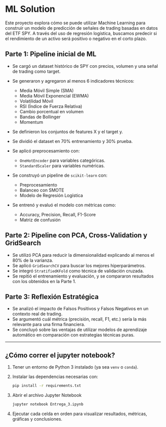 # ML Solution

Este proyecto explora cómo se puede utilizar Machine Learning para construir un modelo de predicción de señales de trading basadas en datos del ETF SPY. A través del uso de regresión logística, buscamos predecir si el rendimiento de un activo será positivo o negativo en el corto plazo.

## Parte 1: Pipeline inicial de ML

- Se cargó un dataset histórico de SPY con precios, volumen y una señal de trading como target.
- Se generaron y agregaron al menos 6 indicadores técnicos:
  - Media Móvil Simple (SMA)
  - Media Móvil Exponencial (EWMA)
  - Volatilidad Móvil
  - RSI (Índice de Fuerza Relativa)
  - Cambio porcentual en volumen
  - Bandas de Bollinger
  - Momentum

- Se definieron los conjuntos de features X y el target y.
- Se dividió el dataset en 70% entrenamiento y 30% prueba.
- Se aplicó preprocesamiento con:
  - `OneHotEncoder` para variables categóricas.
  - `StandardScaler` para variables numéricas.

- Se construyó un pipeline de `scikit-learn` con:
  - Preprocesamiento
  - Balanceo con SMOTE
  - Modelo de Regresión Logística

- Se entrenó y evaluó el modelo con métricas como:
  - Accuracy, Precision, Recall, F1-Score
  - Matriz de confusión

## Parte 2: Pipeline con PCA, Cross-Validation y GridSearch

- Se utilizó PCA para reducir la dimensionalidad explicando al menos el 80% de la varianza.
- Se aplicó `GridSearchCV` para buscar los mejores hiperparámetros.
- Se integró `StratifiedKFold` como técnica de validación cruzada.
- Se repitió el entrenamiento y evaluación, y se compararon resultados con los obtenidos en la Parte 1.

## Parte 3: Reflexión Estratégica

- Se analizó el impacto de Falsos Positivos y Falsos Negativos en un contexto real de trading.
- Se argumentó cuál métrica (precisión, recall, F1, etc.) sería la más relevante para una firma financiera.
- Se concluyó sobre las ventajas de utilizar modelos de aprendizaje automático en comparación con estrategias técnicas puras.

---

## ¿Cómo correr el jupyter notebook?

1. Tener un entorno de Python 3 instalado (ya sea `venv` o `conda`).
2. Instalar las dependencias necesarias con:

   ```bash
   pip install -r requirements.txt

3. Abrir el archivo Jupyter Notebook
    ```bash
    jupyter notebook Entrega_3.ipynb

4. Ejecutar cada celda en orden para visualizar resultados, métricas, gráficas y conclusiones.
